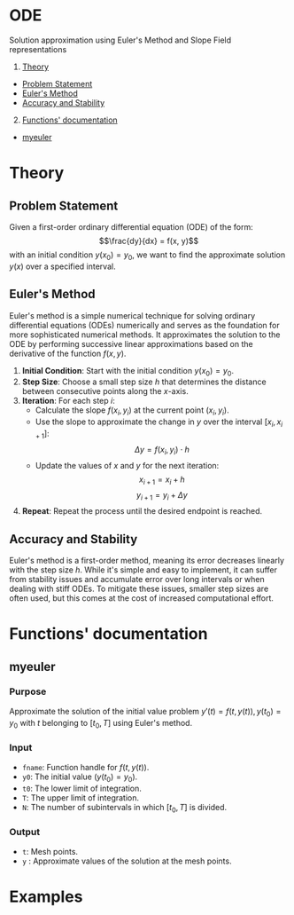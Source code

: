 # ODE
Solution approximation using Euler's Method and Slope Field representations

1. [Theory](#theory)

- [Problem Statement](#problem-statement)
- [Euler's Method](#eulers-method)
- [Accuracy and Stability](#accuracy-and-stability)
2. [Functions' documentation](#functions-documentation)
- [myeuler](#myeuler)


# Theory

## Problem Statement

Given a first-order ordinary differential equation (ODE) of the form:
$$\frac{dy}{dx} = f(x, y)$$
with an initial condition $y(x_0) = y_0$, we want to find the approximate solution $y(x)$ over a specified interval.

## Euler's Method

Euler's method is a simple numerical technique for solving ordinary differential equations (ODEs) numerically and serves as the foundation for more sophisticated numerical methods.
It approximates the solution to the ODE by performing successive linear approximations based on the derivative of the function $f(x, y)$.

1. **Initial Condition**: Start with the initial condition $y(x_0) = y_0$.
2. **Step Size**: Choose a small step size $h$ that determines the distance between consecutive points along the $x$-axis.
3. **Iteration**: For each step $i$:
   - Calculate the slope $f(x_i, y_i)$ at the current point $(x_i, y_i)$.
   - Use the slope to approximate the change in $y$ over the interval $[x_i, x_{i+1}]$:
     $$\Delta y = f(x_i, y_i) \cdot h$$
   - Update the values of $x$ and $y$ for the next iteration:
     $$x_{i+1} = x_i + h$$
     $$y_{i+1} = y_i + \Delta y$$
4. **Repeat**: Repeat the process until the desired endpoint is reached.

## Accuracy and Stability

Euler's method is a first-order method, meaning its error decreases linearly with the step size $h$. While it's simple and easy to implement, it can suffer from stability issues and accumulate error over long intervals or when dealing with stiff ODEs. To mitigate these issues, smaller step sizes are often used, but this comes at the cost of increased computational effort.

# Functions' documentation

## myeuler

### Purpose
Approximate the solution of the initial value problem $y'(t)=f(t,y(t)), y(t_0)=y_0$ with $t$ belonging to $[t_0,T]$ using Euler's method.

### Input
- `fname`: Function handle for $f(t,y(t))$.
- `y0`: The initial value $(y(t_0)=y_0)$.
- `t0`: The lower limit of integration.
- `T`: The upper limit of integration.
- `N`: The number of subintervals in which $[t_0,T]$ is divided.

### Output
- `t`: Mesh points.
- `y` : Approximate values of the solution at the mesh points.

# Examples
